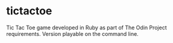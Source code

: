 # tictactoe

Tic Tac Toe game developed in Ruby as part of The Odin Project requirements. Version playable on the command line.
